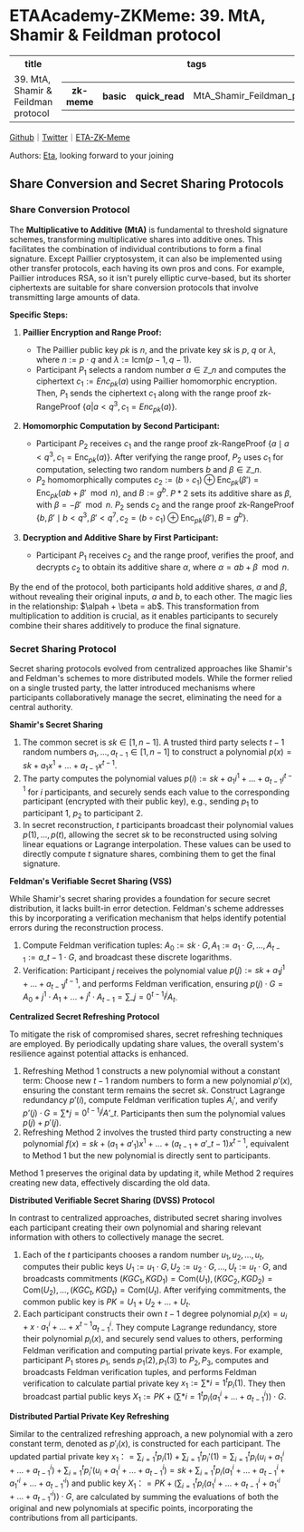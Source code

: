 # ETAAcademy-ZKMeme: 39. MtA, Shamir & Feildman protocol

<table>
  <tr>
    <th>title</th>
    <th>tags</th>
  </tr>
  <tr>
    <td>39. MtA, Shamir & Feildman protocol</td>
    <td>
      <table>
        <tr>
          <th>zk-meme</th>
          <th>basic</th>
          <th>quick_read</th>
          <td>MtA_Shamir_Feildman_protocol</td>
        </tr>
      </table>
    </td>
  </tr>
</table>

[Github](https://github.com/ETAAcademy)｜[Twitter](https://twitter.com/ETAAcademy)｜[ETA-ZK-Meme](https://github.com/ETAAcademy/ETAAcademy-ZK-Meme)

Authors: [Eta](https://twitter.com/pwhattie), looking forward to your joining

## Share Conversion and Secret Sharing Protocols

### Share Conversion Protocol

The **Multiplicative to Additive (MtA)** is fundamental to threshold signature schemes, transforming multiplicative shares into additive ones. This facilitates the combination of individual contributions to form a final signature. Except Paillier cryptosystem, it can also be implemented using other transfer protocols, each having its own pros and cons. For example, Paillier introduces RSA, so it isn't purely elliptic curve-based, but its shorter ciphertexts are suitable for share conversion protocols that involve transmitting large amounts of data.

**Specific Steps:**

1. **Paillier Encryption and Range Proof:**

   - The Paillier public key $pk$ is $n$, and the private key $sk$ is $p$, $q$ or $\lambda$, where $n := p \cdot q$ and $\lambda := \text{lcm}(p-1, q-1)$.
   - Participant $P_1$ selects a random number $a \in \mathbb{Z}\_n$ and computes the ciphertext $c_1 := Enc_{pk}(a)$ using Paillier homomorphic encryption. Then, $P_1$ sends the ciphertext $c_1$ along with the range proof zk-RangeProof $\{a | a < q^3, c_1 = Enc_{pk}(a)\}$.

2. **Homomorphic Computation by Second Participant:**

   - Participant $P_2$ receives $c_1$ and the range proof zk-RangeProof $\{a \mid a < q^3, c_1 = \text{Enc}_{pk}(a)\}$. After verifying the range proof, $P_2$ uses $c_1$ for computation, selecting two random numbers $b$ and $\beta \in \mathbb{Z}\_n$.
   - $P_2$ homomorphically computes $c_2 := (b \circ c_1) \oplus \text{Enc}_{pk}(\beta') = \text{Enc}_{pk}(ab + \beta' \mod n)$, and $B := g^b$. $P*2$ sets its additive share as $\beta$, with $\beta = -\beta' \mod n$. $P_2$ sends $c_2$ and the range proof zk-RangeProof $\{b, \beta' \mid b < q^3, \beta' < q^7, c_2 = (b \circ c_1) \oplus \text{Enc}_{pk}(\beta'), B = g^b\}$.

3. **Decryption and Additive Share by First Participant:**
   - Participant $P_1$ receives $c_2$ and the range proof, verifies the proof, and decrypts $c_2$ to obtain its additive share $\alpha$, where $\alpha = ab + \beta \mod n$.

By the end of the protocol, both participants hold additive shares, $\alpha$ and $\beta$, without revealing their original inputs, $a$ and $b$, to each other. The magic lies in the relationship: $\alpah + \beta = ab$. This transformation from multiplication to addition is crucial, as it enables participants to securely combine their shares additively to produce the final signature.

### Secret Sharing Protocol

Secret sharing protocols evolved from centralized approaches like Shamir's and Feldman's schemes to more distributed models. While the former relied on a single trusted party, the latter introduced mechanisms where participants collaboratively manage the secret, eliminating the need for a central authority.

**Shamir's Secret Sharing**

1. The common secret is $sk \in [1, n-1]$. A trusted third party selects $t-1$ random numbers $a_1, ..., a_{t-1} \in [1, n-1]$ to construct a polynomial $p(x) = sk + a_1 x^1 + ... + a_{t-1} x^{t-1}$.
2. The party computes the polynomial values $p(i) := sk + a_1 i^1 + ... + a_{t-1} i^{t-1}$ for $i$ participants, and securely sends each value to the corresponding participant (encrypted with their public key), e.g., sending $p_1$ to participant 1, $p_2$ to participant 2.
3. In secret reconstruction, $t$ participants broadcast their polynomial values $p(1), ..., p(t)$, allowing the secret $sk$ to be reconstructed using solving linear equations or Lagrange interpolation. These values can be used to directly compute $t$ signature shares, combining them to get the final signature.

**Feldman's Verifiable Secret Sharing (VSS)**

While Shamir's secret sharing provides a foundation for secure secret distribution, it lacks built-in error detection. Feldman's scheme addresses this by incorporating a verification mechanism that helps identify potential errors during the reconstruction process.

1. Compute Feldman verification tuples: $A_0 := sk \cdot G, A_1 := a_1 \cdot G, ..., A_{t-1} := a\_{t-1} \cdot G$, and broadcast these discrete logarithms.
2. Verification: Participant $j$ receives the polynomial value $p(j) := sk + a_1 j^1 + ... + a_{t-1} j^{t-1}$, and performs Feldman verification, ensuring $p(j) \cdot G = A_0 + j^1 \cdot A_1 + ... + j^t \cdot A_{t-1} = \sum\_{j=0}^{t-1} i^j A_t$.

**Centralized Secret Refreshing Protocol**

To mitigate the risk of compromised shares, secret refreshing techniques are employed. By periodically updating share values, the overall system's resilience against potential attacks is enhanced.

1. Refreshing Method 1 constructs a new polynomial without a constant term: Choose new $t-1$ random numbers to form a new polynomial $p'(x)$, ensuring the constant term remains the secret $sk$. Construct Lagrange redundancy $p'(i)$, compute Feldman verification tuples $A_i'$, and verify $p’(j) \cdot G = \sum*{j=0}^{t-1} i^j A’\_t$. Participants then sum the polynomial values $p(j) + p'(j)$.
2. Refreshing Method 2 involves the trusted third party constructing a new polynomial $f(x) = sk + (a_1 + a'_1)x^1 +...+ (a_{t-1}+a'\_{t-1})x^{t-1}$, equivalent to Method 1 but the new polynomial is directly sent to participants.

Method 1 preserves the original data by updating it, while Method 2 requires creating new data, effectively discarding the old data.

**Distributed Verifiable Secret Sharing (DVSS) Protocol**

In contrast to centralized approaches, distributed secret sharing involves each participant creating their own polynomial and sharing relevant information with others to collectively manage the secret.

1. Each of the $t$ participants chooses a random number $u_1, u_2, ..., u_t$, computes their public keys $U_1 := u_1 \cdot G, U_2 := u_2 \cdot G, ..., U_t := u_t \cdot G$, and broadcasts commitments $(KGC_1, KGD_1) = \text{Com}(U_1), (KGC_2, KGD_2) = \text{Com}(U_2), ..., (KGC_t, KGD_t) = \text{Com}(U_t)$. After verifying commitments, the common public key is $PK = U_1 + U_2 + ... + U_t$.
2. Each participant constructs their own $t-1$ degree polynomial $p_i(x) = u_i + x \cdot a_1^i + ... + x^{t-1} a_{t-1}^i$. They compute Lagrange redundancy, store their polynomial $p_i(x)$, and securely send values to others, performing Feldman verification and computing partial private keys. For example, participant $P_1$ stores $p_1$, sends $p_1(2), p_1(3)$ to $P_2, P_3$, computes and broadcasts Feldman verification tuples, and performs Feldman verification to calculate partial private key $x_1 := \sum*{i=1}^{t} p_i(1)$. They then broadcast partial public keys $X_1 := PK + (\sum*{i=1}^{t} p_i(a_1^i + ... + a_{t-1}^i)) \cdot G$.

**Distributed Partial Private Key Refreshing**

Similar to the centralized refreshing approach, a new polynomial with a zero constant term, denoted as $p'_i(x)$, is constructed for each participant. The updated partial private key $x_1 ：= \sum\nolimits_{i=1}^{t}p_i(1) + \sum\nolimits_{i=1}^{t}p_i'(1)= \sum\nolimits_{i=1}^{t}p_i(u_i + a_1^i +...+a_{t-1}^i) + \sum\nolimits_{i=1}^{t}p_i'(u_i + a_1^i +...+a_{t-1}^i)= sk +\sum\nolimits_{i=1}^{t}p_i(a_1^i +...+a_{t-1}^i+a_1'^i +...+a_{t-1}'^i)$ and public key $X_1 ：= PK +(\sum\nolimits_{i=1}^{t}p_i(a_1^i +...+a_{t-1}^i+a_1'^i +...+a_{t-1}'^i))\cdot G$, are calculated by summing the evaluations of both the original and new polynomials at specific points, incorporating the contributions from all participants.
